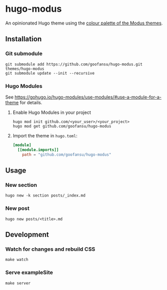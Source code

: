 # hugo-modus

An opinionated Hugo theme using the [colour palette of the Modus themes](https://protesilaos.com/emacs/modus-themes-colors).

## Installation

### Git submodule
```shell
git submodule add https://github.com/goofansu/hugo-modus.git themes/hugo-modus
git submodule update --init --recursive
```

### Hugo Modules

See https://gohugo.io/hugo-modules/use-modules/#use-a-module-for-a-theme for details.

1. Enable Hugo Modules in your project
    ```shell
    hugo mod init github.com/<your_user>/<your_project>
    hugo mod get github.com/goofansu/hugo-modus
    ```

2. Import the theme in `hugo.toml`:
    ```toml
    [module]
      [[module.imports]]
        path = "github.com/goofansu/hugo-modus"
    ```

## Usage

### New section
```shell
hugo new -k section posts/_index.md
```

### New post
```shell
hugo new posts/<title>.md
```

## Development

### Watch for changes and rebuild CSS
```shell
make watch
```

### Serve exampleSite
```shell
make server
```
